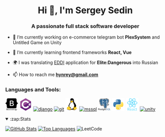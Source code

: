 <h1 align="center">Hi 👋, I'm Sergey Sedin</h1>
<h3 align="center">A passionate full stack software developer</h3>

- 🔭 I’m currently working on e-commerce telegram bot **PlexSystem** and Untitled Game on Unity

- 🌱 I’m currently learning frontend frameworks **React, Vue**

- 🌍 I was translating [EDDI](https://github.com/EDCD/EDDI) application for **Elite:Dangerous** into Russian

- 📫 How to reach me **hynrey@gmail.com**

<h3 align="left">Languages and Tools:</h3>
<p align="left"> 
  <a href="https://getbootstrap.com" target="_blank" rel="noreferrer"><img src="https://raw.githubusercontent.com/devicons/devicon/master/icons/bootstrap/bootstrap-plain-wordmark.svg" alt="bootstrap" width="40" height="40"/></a>
  <a href="https://www.w3schools.com/cs/" target="_blank" rel="noreferrer"><img src="https://raw.githubusercontent.com/devicons/devicon/master/icons/csharp/csharp-original.svg" alt="csharp" width="40" height="40"/></a> 
  <a href="https://www.djangoproject.com/" target="_blank" rel="noreferrer"><img src="https://cdn.worldvectorlogo.com/logos/django.svg" alt="django" width="40" height="40"/></a> 
  <a href="https://git-scm.com/" target="_blank" rel="noreferrer"><img src="https://www.vectorlogo.zone/logos/git-scm/git-scm-icon.svg" alt="git" width="40" height="40"/></a>
  <a href="https://www.linux.org/" target="_blank" rel="noreferrer"><img src="https://raw.githubusercontent.com/devicons/devicon/master/icons/linux/linux-original.svg" alt="linux" width="40" height="40"/></a>
  <a href="https://www.microsoft.com/en-us/sql-server" target="_blank" rel="noreferrer"><img src="https://www.svgrepo.com/show/303229/microsoft-sql-server-logo.svg" alt="mssql" width="40" height="40"/></a>
  <a href="https://www.postgresql.org" target="_blank" rel="noreferrer"><img src="https://raw.githubusercontent.com/devicons/devicon/master/icons/postgresql/postgresql-original-wordmark.svg" alt="postgresql" width="40" height="40"/></a>
  <a href="https://www.python.org" target="_blank" rel="noreferrer"><img src="https://raw.githubusercontent.com/devicons/devicon/master/icons/python/python-original.svg" alt="python" width="40" height="40"/></a> 
  <a href="https://reactjs.org/" target="_blank" rel="noreferrer"><img src="https://raw.githubusercontent.com/devicons/devicon/master/icons/react/react-original-wordmark.svg" alt="react" width="40" height="40"/></a>
  <a href="https://unity.com/" target="_blank" rel="noreferrer"><img src="https://www.vectorlogo.zone/logos/unity3d/unity3d-icon.svg" alt="unity" width="40" height="40"/> </a></p>

<details open>
  <summary>:zap:Stats</summary>
  
  [![GitHub Stats](https://github-readme-stats.vercel.app/api?username=hynrey&theme=tokyonight&show_icons=true&count_private=true)](https://github.com/anuraghazra/github-readme-stats)
  [![Top Languages](https://github-readme-stats.vercel.app/api/top-langs/?username=hynrey&layout=compact&theme=tokyonight&hide=html,css)](https://github.com/anuraghazra/github-readme-stats)
  ![LeetCode](https://leetcard.jacoblin.cool/hynrey?theme=unicorn)
</details>
